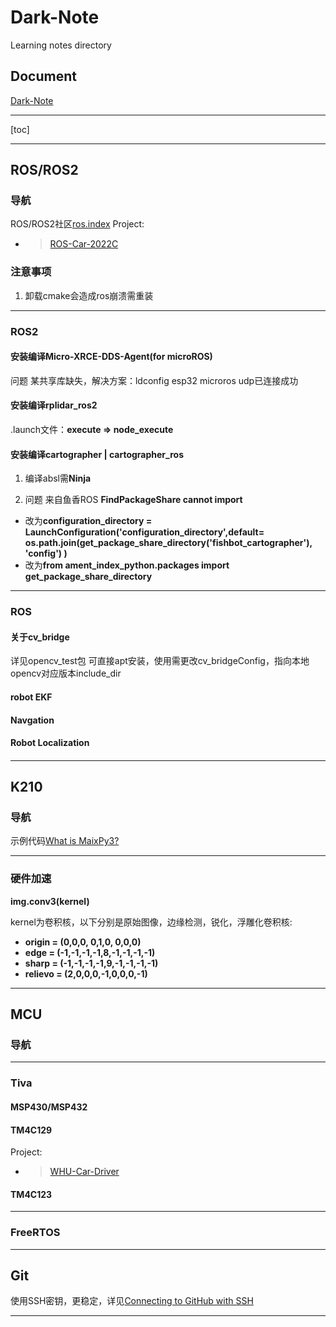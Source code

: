 # Dark-Note
Learning notes directory

## Document

[Dark-Note](https://Dark-be.github.io/Dark-Note)

***
[toc]
***
## ROS/ROS2
### 导航
ROS/ROS2社区[ros.index](https://index.ros.org/)
Project:
* >[ROS-Car-2022C](https://github.com/Dark-be/ROS-car-2022C)
### 注意事项
1. 卸载cmake会造成ros崩溃需重装
***
### ROS2
#### 安装编译Micro-XRCE-DDS-Agent(for microROS)
问题 某共享库缺失，解决方案：ldconfig
esp32 microros udp已连接成功
#### 安装编译rplidar_ros2
.launch文件：**execute => node_execute**
#### 安装编译cartographer | cartographer_ros
1. 编译absl需**Ninja**

2. 问题 来自鱼香ROS **FindPackageShare cannot import**
* 改为**configuration_directory = LaunchConfiguration('configuration_directory',default= os.path.join(get_package_share_directory('fishbot_cartographer'), 'config') )**
* 改为**from ament_index_python.packages import get_package_share_directory**
***
### ROS
#### 关于cv_bridge
详见opencv_test包
可直接apt安装，使用需更改cv_bridgeConfig，指向本地opencv对应版本include_dir
#### robot EKF
#### Navgation
#### Robot Localization
####
***
## K210
### 导航
示例代码[What is MaixPy3?](https://wiki.sipeed.com/soft/maixpy3/zh/index.html)
***
### 硬件加速
**img.conv3(kernel)**

kernel为卷积核，以下分别是原始图像，边缘检测，锐化，浮雕化卷积核:
* **origin = (0,0,0, 0,1,0, 0,0,0)**
* **edge = (-1,-1,-1,-1,8,-1,-1,-1,-1)**
* **sharp = (-1,-1,-1,-1,9,-1,-1,-1,-1)**
* **relievo = (2,0,0,0,-1,0,0,0,-1)**
***
## MCU
### 导航
***
### Tiva
#### MSP430/MSP432

#### TM4C129
Project:
* >[WHU-Car-Driver]()
#### TM4C123
***
### FreeRTOS
***
## Git
使用SSH密钥，更稳定，详见[Connecting to GitHub with SSH](https://docs.github.com/en/authentication/connecting-to-github-with-ssh)
***


